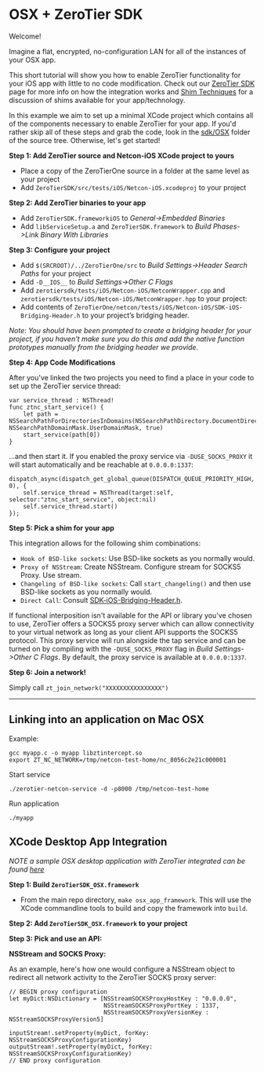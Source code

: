 OSX + ZeroTier SDK
====

Welcome!

Imagine a flat, encrypted, no-configuration LAN for all of the instances of your OSX app. 

This short tutorial will show you how to enable ZeroTier functionality for your iOS app with little to no code modification. Check out our [ZeroTier SDK](https://www.zerotier.com/blog) page for more info on how the integration works and [Shim Techniques](https://www.zerotier.com/blog) for a discussion of shims available for your app/technology.

In this example we aim to set up a minimal XCode project which contains all of the components necessary to enable ZeroTier for your app. If you'd rather skip all of these steps and grab the code, look in the [sdk/OSX](https://github.com/zerotier/ZeroTierSDK/tree/dev/sdk/iOS) folder of the source tree. Otherwise, let's get started!

**Step 1: Add ZeroTier source and Netcon-iOS XCode project to yours**
- Place a copy of the ZeroTierOne source in a folder at the same level as your project
- Add `ZeroTierSDK/src/tests/iOS/Netcon-iOS.xcodeproj` to your project

**Step 2: Add ZeroTier binaries to your app**
- Add `ZeroTierSDK.frameworkiOS` to *General->Embedded Binaries*
- Add `libServiceSetup.a` and `ZeroTierSDK.framework` to *Build Phases->Link Binary With Libraries*

**Step 3: Configure your project**
- Add `$(SRCROOT)/../ZeroTierOne/src` to *Build Settings->Header Search Paths* for your project
- Add `-D__IOS__` to *Build Settings->Other C Flags*
- Add `zerotiersdk/tests/iOS/Netcon-iOS/NetconWrapper.cpp` and `zerotiersdk/tests/iOS/Netcon-iOS/NetconWrapper.hpp` to your project:
- Add contents of `ZeroTierOne/netcon/tests/iOS/Netcon-iOS/SDK-iOS-Bridging-Header.h` to your project’s bridging header.

*Note: You should have been prompted to create a bridging header for your project, if you haven't make sure you do this and add the native function prototypes manually from the bridging header we provide.*

**Step 4: App Code Modifications**

After you've linked the two projects you need to find a place in your code to set up the ZeroTier service thread:

```
var service_thread : NSThread!
func ztnc_start_service() {
    let path = NSSearchPathForDirectoriesInDomains(NSSearchPathDirectory.DocumentDirectory, NSSearchPathDomainMask.UserDomainMask, true)
    start_service(path[0])
}
```

...and then start it. If you enabled the proxy service via `-DUSE_SOCKS_PROXY` it will start automatically and be reachable at `0.0.0.0:1337`: 

```
dispatch_async(dispatch_get_global_queue(DISPATCH_QUEUE_PRIORITY_HIGH, 0), {
    self.service_thread = NSThread(target:self, selector:"ztnc_start_service", object:nil)
    self.service_thread.start()
});
```

**Step 5: Pick a shim for your app**

This integration allows for the following shim combinations:
- `Hook of BSD-like sockets`: Use BSD-like sockets as you normally would.
- `Proxy of NSStream`: Create NSStream. Configure stream for SOCKS5 Proxy. Use stream.
- `Changeling of BSD-like sockets`: Call `start_changeling()` and then use BSD-like sockets as you normally would.
- `Direct Call`: Consult [SDK-iOS-Bridging-Header.h](netcon/iOS/Netcon-iOS/Netcon-iOS-Bridging-Header.h).

If functional interposition isn't available for the API or library you've chosen to use, ZeroTier offers a SOCKS5 proxy server which can allow connectivity to your virtual network as long as your client API supports the SOCKS5 protocol. This proxy service will run alongside the tap service and can be turned on by compiling with the `-DUSE_SOCKS_PROXY` flag in *Build Settings->Other C Flags*. By default, the proxy service is available at `0.0.0.0:1337`.

**Step 6: Join a network!**

Simply call `zt_join_network("XXXXXXXXXXXXXXXX")`

***



## Linking into an application on Mac OSX 

Example:

    gcc myapp.c -o myapp libztintercept.so
    export ZT_NC_NETWORK=/tmp/netcon-test-home/nc_8056c2e21c000001

Start service

    ./zerotier-netcon-service -d -p8000 /tmp/netcon-test-home

Run application

    ./myapp



## XCode Desktop App Integration

*NOTE a sample OSX desktop application with ZeroTier integrated can be found [here](../integrations/Example_OSX_App)*

**Step 1: Build `ZeroTierSDK_OSX.framework`**
 - From the main repo directory, `make osx_app_framework`. This will use the XCode commandline tools to build and copy the framework into `build`.

**Step 2: Add `ZeroTierSDK_OSX.framework` to your project**

**Step 3: Pick and use an API:**

**NSStream and SOCKS Proxy:**

As an example, here's how one would configure a NSStream object to redirect all network activity to the ZeroTier SOCKS proxy server:

```
// BEGIN proxy configuration
let myDict:NSDictionary = [NSStreamSOCKSProxyHostKey : "0.0.0.0",
                           NSStreamSOCKSProxyPortKey : 1337,
                           NSStreamSOCKSProxyVersionKey : NSStreamSOCKSProxyVersion5]

inputStream!.setProperty(myDict, forKey: NSStreamSOCKSProxyConfigurationKey)
outputStream!.setProperty(myDict, forKey: NSStreamSOCKSProxyConfigurationKey)
// END proxy configuration
```






